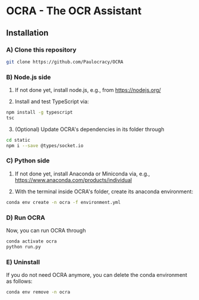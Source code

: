 # OCRA - The OCR Assistant

## Installation

### A) Clone this repository

```sh
git clone https://github.com/Paulocracy/OCRA
```

### B) Node.js side

1. If not done yet, install node.js, e.g., from https://nodejs.org/

2. Install and test TypeScript via:

```sh
npm install -g typescript
tsc
```

3. (Optional) Update OCRA's dependencies in its folder through

```sh
cd static
npm i --save @types/socket.io
```

### C) Python side

1. If not done yet, install Anaconda or Miniconda via, e.g., https://www.anaconda.com/products/individual

2. With the terminal inside OCRA's folder, create its anaconda environment:

```sh
conda env create -n ocra -f environment.yml
```

### D) Run OCRA

Now, you can run OCRA through

```sh
conda activate ocra
python run.py
```

### E) Uninstall

If you do not need OCRA anymore, you can delete the conda environment as follows:

```sh
conda env remove -n ocra
```
